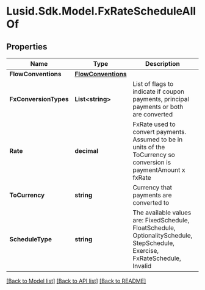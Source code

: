 # Lusid.Sdk.Model.FxRateScheduleAllOf

## Properties

Name | Type | Description | Notes
------------ | ------------- | ------------- | -------------
**FlowConventions** | [**FlowConventions**](FlowConventions.md) |  | [optional] 
**FxConversionTypes** | **List&lt;string&gt;** | List of flags to indicate if coupon payments, principal payments or both are converted | [optional] 
**Rate** | **decimal** | FxRate used to convert payments. Assumed to be in units of the ToCurrency so conversion is paymentAmount x fxRate | [optional] 
**ToCurrency** | **string** | Currency that payments are converted to | [optional] 
**ScheduleType** | **string** | The available values are: FixedSchedule, FloatSchedule, OptionalitySchedule, StepSchedule, Exercise, FxRateSchedule, Invalid | 

[[Back to Model list]](../README.md#documentation-for-models) [[Back to API list]](../README.md#documentation-for-api-endpoints) [[Back to README]](../README.md)

